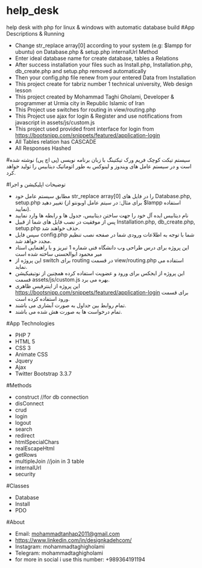 # help_desk
help desk with php for linux &amp; windows with automatic database build
#App Descriptions & Running
* Change str_replace array[0] according to your system (e.g: $lampp for ubuntu) on Database.php & setup.php internalUrl Method
* Enter ideal database name for create database, tables a Relations
* After success installation your files such as Install.php, Installation.php, db_create.php and setup.php removed automatically
* Then your config.php file renew from your entered Data from Installation
* This project create for tabriz number 1 technical university, Web design lesson
* This project created by Mohammad Taghi Gholami, Developer & programmer at Urmia city in Republic Islamic of Iran
* This Project use switches for routing in view/routing.php
* This Project use ajax for login & Register and use notifications from javascript in assets/js/custom.js
* This project used provided front interface for login from https://bootsnipp.com/snippets/featured/application-login
* All Tables relation has CASCADE
* All Responses Hashed

#سیستم تیکت کوچک 
فریم ورک تیکتینگ با زبان برنامه نویسی (پی اچ پی) نوشته شده است و در سیستم عامل های ویندوز و لینوکس به طور اتوماتیک دیتابیس را تولید خواهد کرد.

#توضیحات اپلیکیشن و اجرا
* مطابق سیستم عامل خود str_replace array[0] را در فایل های Database.php, setup.php تغییر دهید (برای مثال: در سیتم عامل اوبونتو از $lampp استفاده نمایید).
* نام دیتابیس ایده آل خود را جهت ساختن دیتابیس، جدول ها و رابطه ها وارد نمایید
* پس از موفقیت در نصب فایل های شما از قبیل Installation.php, db_create.php, setup.php حذف خواهند شد.
* سپس فایل config.php شما با توجه به اطلاعات ورودی شما در صفحه نصب تنظیم مجدد خواهد شد.
* این پروژه برای درس طراحی وب دانشگاه فنی شماره 1 تبریز و با راهنمایی استاد میر محمود ابوالحسنی ساخته شده است
* این پروژه از switch برای routing در قسمت view/routing.php استفاده می نماید.
* این پروژه از ایجکس برای ورود و عضویت استفاده کرده همچنین از نوتیفیکیشن قسمت assets/js/custom.js بهره می برد.
* این پروژه از اینترفیس ظاهری https://bootsnipp.com/snippets/featured/application-login برای قسمت ورود استفاده کرده است.
* تمام روابط بین جداول به صورت آبشاری می باشند.
* تمام درخواست ها به صورت هش شده می باشند.

#App Technologies
* PHP 7 
* HTML 5
* CSS 3
* Animate CSS
* Jquery
* Ajax
* Twitter Bootstrap 3.3.7

#Methods
* construct //for db connection
* disConnect
* crud
* login
* logout
* search
* redirect
* htmlSpecialChars
* realEscapeHtml
* getRows
* multipleJoin //join in 3 table
* internalUrl
* security

#Classes
* Database
* Install
* PDO

#About 
* Email: mohammadtanhap2011@gmail.com
* https://www.linkedin.com/in/designkadehcom/
* Instagram: mohammadtaghigholami
* Telegram: mohammadtaghigholami
* for more in social i use this number: +989364191194
